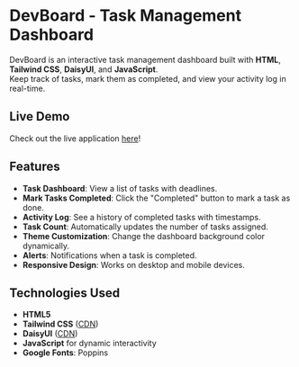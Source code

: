 # DevBoard - Task Management Dashboard

DevBoard is an interactive task management dashboard built with **HTML**, **Tailwind CSS**, **DaisyUI**, and **JavaScript**.  
Keep track of tasks, mark them as completed, and view your activity log in real-time.

## Live Demo

Check out the live application [here](http://devoard.surge.sh)!

## Features

- **Task Dashboard**: View a list of tasks with deadlines.
- **Mark Tasks Completed**: Click the "Completed" button to mark a task as done.
- **Activity Log**: See a history of completed tasks with timestamps.
- **Task Count**: Automatically updates the number of tasks assigned.
- **Theme Customization**: Change the dashboard background color dynamically.
- **Alerts**: Notifications when a task is completed.
- **Responsive Design**: Works on desktop and mobile devices.

## Technologies Used

- **HTML5**
- **Tailwind CSS** ([CDN](https://cdn.tailwindcss.com))
- **DaisyUI** ([CDN](https://cdn.jsdelivr.net/npm/daisyui@latest/dist/full.css))
- **JavaScript** for dynamic interactivity
- **Google Fonts**: Poppins
